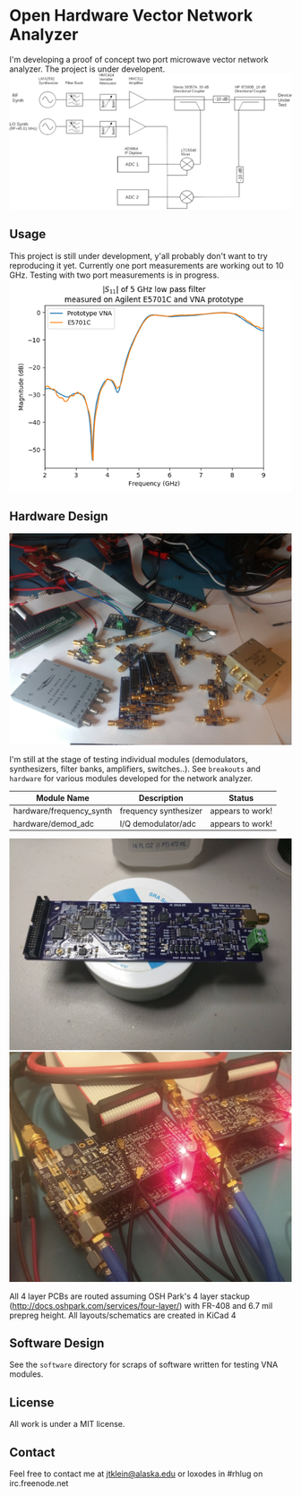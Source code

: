 # Open Hardware Vector Network Analyzer
I'm developing a proof of concept two port microwave vector network analyzer. The project is under developent.
![picture synth board](./doc/block_diagram_oneport.png)


## Usage
This project is still under development, y'all probably don't want to try reproducing it yet.
Currently one port measurements are working out to 10 GHz. Testing with two port measurements is in progress.
![picture of modules](./doc/lpf_plot.png)

## Hardware Design
![picture of modules](./doc/modules.jpg)

I'm still at the stage of testing individual modules (demodulators, synthesizers, filter banks, amplifiers, switches..).
See `breakouts` and `hardware` for various modules developed for the network analyzer.

| Module Name | Description   | Status |
| ----------- | ------------- | ------ |
| hardware/frequency_synth | frequency synthesizer | appears to work! |
| hardware/demod_adc | I/Q demodulator/adc | appears to work! | 

![picture synth board](./doc/synth.jpg)
![picture demod board](./doc/demod.jpg)

All 4 layer PCBs are routed assuming OSH Park's 4 layer stackup (http://docs.oshpark.com/services/four-layer/) with FR-408 and 6.7 mil prepreg height. 
All layouts/schematics are created in KiCad 4

## Software Design
See the `software` directory for scraps of software written for testing VNA modules.  

## License
All work is under a MIT license.

## Contact
Feel free to contact me at jtklein@alaska.edu or loxodes in #rhlug on irc.freenode.net
